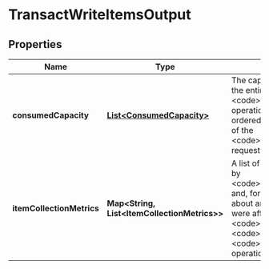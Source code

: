 

# TransactWriteItemsOutput


## Properties

| Name | Type | Description | Notes |
|------------ | ------------- | ------------- | -------------|
|**consumedCapacity** | [**List&lt;ConsumedCapacity&gt;**](ConsumedCapacity.md) | The capacity units consumed by the entire &lt;code&gt;TransactWriteItems&lt;/code&gt; operation. The values of the list are ordered according to the ordering of the &lt;code&gt;TransactItems&lt;/code&gt; request parameter.  |  [optional] |
|**itemCollectionMetrics** | **Map&lt;String, List&lt;ItemCollectionMetrics&gt;&gt;** | A list of tables that were processed by &lt;code&gt;TransactWriteItems&lt;/code&gt; and, for each table, information about any item collections that were affected by individual &lt;code&gt;UpdateItem&lt;/code&gt;, &lt;code&gt;PutItem&lt;/code&gt;, or &lt;code&gt;DeleteItem&lt;/code&gt; operations.  |  [optional] |



